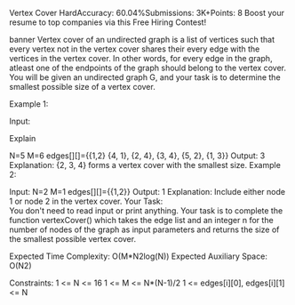 Vertex Cover
HardAccuracy: 60.04%Submissions: 3K+Points: 8
Boost your resume to top companies via this Free Hiring Contest! 

banner
Vertex cover of an undirected graph is a list of vertices such that every vertex not in the vertex cover shares their every edge with the vertices in the vertex cover. In other words, for every edge in the graph, atleast one of the endpoints of the graph should belong to the vertex cover. You will be given an undirected graph G, and your task is to determine the smallest possible size of a vertex cover.

Example 1:

Input:

Explain

N=5
M=6
edges[][]={{1,2}
           {4, 1},
           {2, 4},
           {3, 4},
           {5, 2},
           {1, 3}}
Output:
3
Explanation:
{2, 3, 4} forms a vertex cover
with the smallest size.
Example 2:

Input:
N=2
M=1
edges[][]={{1,2}} 
Output: 
1 
Explanation: 
Include either node 1 or node 2
in the vertex cover.
Your Task:  
You don't need to read input or print anything. Your task is to complete the function vertexCover() which takes the edge list and an integer n for the number of nodes of the graph as input parameters and returns the size of the smallest possible vertex cover.

Expected Time Complexity: O(M*N2log(N))
Expected Auxiliary Space: O(N2)

 Constraints:
1 <= N <= 16
1 <= M <= N*(N-1)/2
1 <= edges[i][0], edges[i][1] <= N